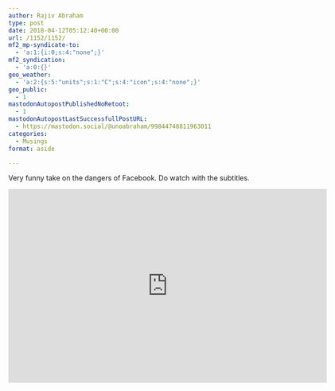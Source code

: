 ```yaml
---
author: Rajiv Abraham
type: post
date: 2018-04-12T05:12:40+00:00
url: /1152/1152/
mf2_mp-syndicate-to:
  - 'a:1:{i:0;s:4:"none";}'
mf2_syndication:
  - 'a:0:{}'
geo_weather:
  - 'a:2:{s:5:"units";s:1:"C";s:4:"icon";s:4:"none";}'
geo_public:
  - 1
mastodonAutopostPublishedNoRetoot:
  - 1
mastodonAutopostLastSuccessfullPostURL:
  - https://mastodon.social/@unoabraham/99844748811963011
categories:
  - Musings
format: aside

---
```

<p style="text-align: justify;">
  Very funny take on the dangers of Facebook. Do watch with the subtitles.
</p>

<span class="embed-youtube" style="text-align:center; display: block;"><iframe class='youtube-player' type='text/html' width='640' height='390' src='https://www.youtube.com/embed/ysa-SzNepsA?version=3&#038;rel=1&#038;fs=1&#038;autohide=2&#038;showsearch=0&#038;showinfo=1&#038;iv_load_policy=1&#038;wmode=transparent' allowfullscreen='true' style='border:0;'></iframe></span>
